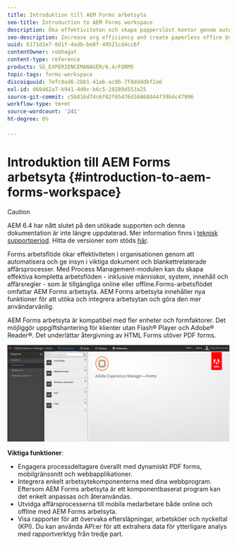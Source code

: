 ```yaml
---
title: Introduktion till AEM Forms arbetsyta
seo-title: Introduction to AEM Forms workspace
description: Öka effektiviteten och skapa papperslöst kontor genom automatisering av affärsprocesser med LiveCycle AEM Forms.
seo-description: Increase org efficiency and create paperless office by business process automation using LiveCycle AEM Forms workspace.
uuid: 6171d1e7-8d1f-4adb-be8f-49521cd4cc6f
contentOwner: robhagat
content-type: reference
products: SG_EXPERIENCEMANAGER/6.4/FORMS
topic-tags: forms-workspace
discoiquuid: 7efc8ad6-2bb1-41a6-ac0b-7f8ddddbf2a6
exl-id: d60462a7-b941-4d0c-b6c5-20289d553a25
source-git-commit: c5b816d74c6f02f85476d16868844f39b4c47996
workflow-type: tm+mt
source-wordcount: '241'
ht-degree: 0%

---
```


# Introduktion till AEM Forms arbetsyta {#introduction-to-aem-forms-workspace}

>[!CAUTION]
>
>AEM 6.4 har nått slutet på den utökade supporten och denna dokumentation är inte längre uppdaterad. Mer information finns i [teknisk supportperiod](https://helpx.adobe.com/support/programs/eol-matrix.html). Hitta de versioner som stöds [här](https://experienceleague.adobe.com/docs/).

Forms arbetsflöde ökar effektiviteten i organisationen genom att automatisera och ge insyn i viktiga dokument och blankettrelaterade affärsprocesser. Med Process Management-modulen kan du skapa effektiva kompletta arbetsflöden - inklusive människor, system, innehåll och affärsregler - som är tillgängliga online eller offline.Forms-arbetsflödet omfattar AEM Forms arbetsyta. AEM Forms arbetsyta innehåller nya funktioner för att utöka och integrera arbetsytan och göra den mer användarvänlig.

AEM Forms arbetsyta är kompatibel med fler enheter och formfaktorer. Det möjliggör uppgiftshantering för klienter utan Flash® Player och Adobe® Reader®. Det underlättar återgivning av HTML Forms utöver PDF forms.

![html-ws](assets/html-ws.png)

**Viktiga funktioner**:

* Engagera processdeltagare överallt med dynamiskt PDF forms, mobilgränssnitt och webbapplikationer.
* Integrera enkelt arbetsytekomponenterna med dina webbprogram. Eftersom AEM Forms arbetsyta är ett komponentbaserat program kan det enkelt anpassas och återanvändas.
* Utvidga affärsprocesserna till mobila medarbetare både online och offline med AEM Forms arbetsyta.
* Visa rapporter för att övervaka eftersläpningar, arbetsköer och nyckeltal (KPI). Du kan använda API:er för att extrahera data för ytterligare analys med rapportverktyg från tredje part.
